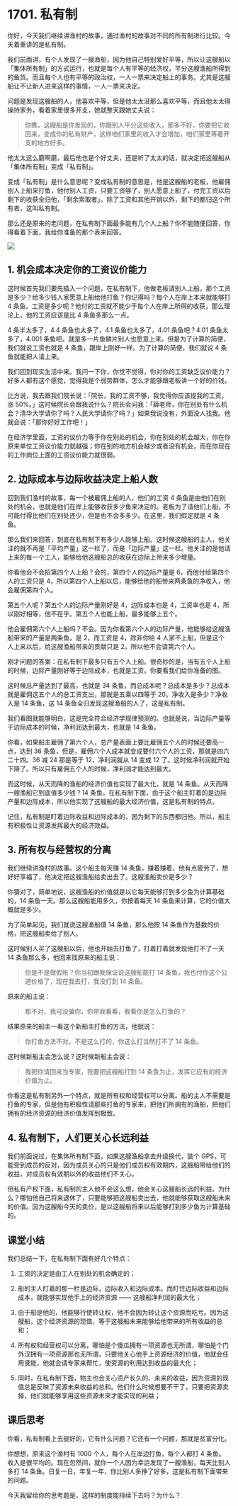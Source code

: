 # 1701. 私有制

你好，今天我们继续讲渔村的故事，通过渔村的故事对不同的所有制进行比较。今天着重讲的是私有制。

我们前面讲，有个人发现了一艘渔船，因为他自己特别爱好平等，所以让这艘船以「集体所有制」的方式运行，也就是每个人有平等的经济权，平分这艘渔船所得到的鱼货。而且每个人也有平等的政治权，一人一票来决定船上的事务。尤其是这艘船让不让新人进来这样的事情，一人一票来决定。

问题是发现这艘船的人，他喜欢平等，但是他太太没那么喜欢平等，而且他太太得操持家务，看着家里很多开支，她就整天跟她丈夫说：

> 你瞧，这艘船是你发现的，你跟别人平分这些收入，那多不好，你要把它收回来，变成你的私有财产，这样咱们家里的收入才会增加，咱们家里等着开支的地方好多。

他太太这么磨啊磨，最后他也是个好丈夫，还是听了太太的话，就决定把这艘船从「集体所有制」变成「私有制」。

变成「私有制」是什么意思呢？变成私有制的意思是，他是这艘船的老板，他雇佣别人上船来打鱼，他付别人工资，只要工资够了，别人愿意上船了，付完工资以后剩下的收获全归他，「剩余索取者」。除了工资和其他开销以外，剩下的都归这个所有者，这叫私有制。

那么还是原来的老问题，在私有制下面最多能有几个人上船？你不能随便回答，你得看着下面，我给你准备的那个表来回答。

![](https://raw.githubusercontent.com/dalong0514/selfstudy/master/%E5%9B%BE%E7%89%87%E9%93%BE%E6%8E%A5%E5%BA%93/%E8%96%9B%E5%85%86%E4%B8%B0/1701.jpg)


## 1. 机会成本决定你的工资议价能力

这时候首先我们要先插入一个问题，在私有制下，他做老板请别人上船，那个工资是多少？给多少钱人家愿意上船给他打鱼？你记得吗？每个人在岸上本来就能够打 4 条鱼。工资是多少呢？他付的工资就不能少于每个人在岸上所得的收获，那么理论上，他的工资应该是比 4 条鱼多那么一点。

4 条半太多了，4.4 条鱼也太多了，4.1 条鱼也太多了，4.01 条鱼吧？4.01 条鱼太多了，4.001 条鱼吧。就是多一片鱼鳞片别人也愿意上来。但是为了计算的简便，我们就说工资也就是 4 条鱼，跟岸上刚好一样。为了计算的简便，我们就说 4 条鱼就能把人请上来。

我们回到现实生活中来。我问一下你，你觉不觉得，你对你的工资缺乏议价能力？好多人都有这个感觉，觉得我是个弱势群体，怎么才能够跟老板讲一个好的价钱。

比方说，我去跟我们院长说：「院长，我的工资不够，我觉得你应该提我的工资，涨 50%。」这时候院长会跟我说什么？院长会问我：「薛老师，你在别处有什么机会？清华大学请你了吗？人民大学请你了吗？」如果我说没有，外面没人找我。他就会说：「那你好好工作吧！」

在经济学里面，工资的议价力等于你在别处的机会，你在别处的机会越大，你在你原来单位工资议价能力就越强；你在别的地方机会越少或者没有机会，而在你现在的工作岗位上面的工资议价能力就很弱。

## 2. 边际成本与边际收益决定上船人数

回到我们渔村的故事，每一个被雇佣上船的人，他们的工资 4 条鱼是由他们在别处的机会，也就是他们在岸上能够收获多少鱼来决定的。老板为了请他们上船，不可能付得比他们在别处还少，但是也不会多多少。在这里，我们假定就是 4 条鱼。

那么我们来回答，到底在私有制下有多少人能够上船。这时候这艘船的主人，他关注的就不再是「平均产量」这一栏了，而是「边际产量」这一栏。他关注的是他请上来的每一个工人，能够给他这艘船总的收获在边际上带来多少增量。

你看他会不会招第四个人上船？会的，第四个人的边际产量是 6，而他付给第四个人的工资只是 4，所以第四个人上船以后，能够给他的船带来两条鱼的净收入，他会雇佣第四个人。

第五个人呢？第五个人的边际产量刚好是 4，边际成本也是 4，工资率也是 4，所以刚好相等，他不在乎。第五个人也能上船，最多能够上五个。

他会雇佣第六个人上船吗？不会。因为你看第六个人的边际产量，他能够给这艘渔船带来的产量是两条鱼，是 2，而工资是 4，除非你给 4 人家不上船，但是这个人上来以后，给这艘渔船带来的贡献只是 2，所以他不会请第六个人。

刚才问题的答案：在私有制下最多只有五个人上船。很奇妙的是，当有五个人上船的时候，边际产量刚好等于边际成本，也就是工资。你要看我们给你准备的图。

这时候总产量达到了最高，也就是 34 条鱼，而总成本呢？总成本是多少？总成本就是雇佣这五个人的总工资支出，那就是五乘以四等于 20。净收入是多少？净收入是 14 条鱼，这 14 条鱼全归发现这艘渔船的人了，这是私有制。

我们看图就能够明白，这是完全符合经济学规律预测的。也就是说，当边际产量等于边际成本的时候，净利润达到最大，也就是 14 条鱼。

你看，如果船主雇佣了第六个人，总产量表面上要比雇佣五个人的时候还要高一点，达到 36 条鱼，但是，雇佣六个人成本就变成要付六个人的工资，那就是四六二十四。36 减 24 那是等于 12，净利润就从 14 变成 12 了。这时候净利润就开始下降了。所以只有雇佣五个人的时候，净利润才能达到最大。

而这时候，从天而降的渔船的经济价值也实现了最大化，就是 14 条鱼。从天而降一艘渔船它到底值多少钱？14 条鱼。在私有制下面，由于这个船主盯着的是边际产量和边际成本，所以他实现了这艘船的最大经济价值，这是私有制的特点。

记住，私有制是盯着边际收益和边际成本的，因为剩下的东西都归他。所以，船主有积极性让资源发挥最大的经济效益。

## 3. 所有权与经营权的分离

我们继续讲渔村的故事。这个船主每天赚 14 条鱼，赚着赚着，他有点疲劳了，想好好享福了，他决定把这艘渔船给卖出去了。这艘渔船卖价是多少？

你猜对了，简单地说，这艘渔船的价值就是以它每天能够打到多少鱼为计算基础的，14 条鱼一天。那么这艘船能用多久，你按着每天 14 条鱼来计算，它的价值大概就是多少。

为了简单起见，我们就说这艘渔船值 14 条鱼，那么他按 14 条鱼作为基数的价格，把这艘船卖给了别人。

这时候别人买了这艘船以后，他也开始去打鱼了，打着打着就发现他打不了一天 14 条鱼那么多，他回来找原来的船主说：

> 你是不是做假账？你当初跟我保证说这艘船能打 14 条鱼，我也付你这个公道价格了，现在我去打，我没打到 14 条鱼。

原来的船主说：

> 那不对，我可没骗你，你带我看看，我看你是怎么打鱼的？

结果原来的船主一看这个新船主打鱼的方法，他就说：

> 你打鱼方法不对，不是这么打的，你这么打当然打不了 14 条鱼。

这时候新船主会怎么说？这时候新船主会说：

> 我把你请回来当专家，我要把这艘船打到 14 条鱼为止，发挥它应有的经济价值为止。

你看这是私有制另外一个特点，就是所有权和经营权可以分离。船的主人不需要是打鱼的专家，但是他有积极性请那些打鱼的专家来，把他们所拥有的渔船，把他们拥有的经济资源的经济价值发挥到极致。

## 4. 私有制下，人们更关心长远利益

我们前面说过，在集体所有制下面，如果这艘渔船拿去升级换代，装个 GPS，可能受到成员的反对，因为成员关心的只是他们成员权有效期内，这艘船带给他们的收益，对成员权有效期以外的收益他们不关心。

但私有产权下面，私有制的主人他不会这么想，他会关心这艘船长远的利益。为什么？哪怕他自己将来退休了，只要能够把这艘船卖出去，他就能够获取这艘船未来的价值。因为这艘船今天的卖价，是以这艘船将来以后能够打到多少鱼为计算基础的。

## 课堂小结

我们总结一下，在私有制下面有好几个特点：

1. 工资的决定是由工人在别处的机会确定的；

2. 船的主人盯着的那一栏是边际，边际收入和边际成本。而盯住边际收益和边际成本，就能够实现他手上的经济资源 —— 这艘船净利润的最大化；

3. 由于船是他的，他能够行使转让权，他不会因为转让这个资源而吃亏。因为这艘船，这个经济资源的现值，等于这艘船未来能够给他带来的所有收益的总和；

4. 所有权和经营权可以分离，哪怕是个傻瓜拥有一项资源也无所谓，哪怕是个门外汉拥有一项资源那也无所谓，只要他关心他手上资源经济的价值，他就会任用贤能，他就会请专家来帮忙，使资源的利用达到收益的最大化；

5. 同时，在私有制下面，物主也会关心资产长久的、未来的收益，因为资源的现值总是反映了资源未来收益的总和。他们什么时候想要不干了，只要把资源卖掉，他们就能够享用这些资源未来才能实现的利益；

## 课后思考

你看，私有制看上去挺好的，它有什么问题？它还有一个问题，那就是贫富分化。

你想想，原来这个渔村有 1000 个人，每个人在岸边打鱼，每个人都打 4 条鱼。收入是很平均的。现在忽然间，就你一个人因为幸运发现了一艘渔船，每天比别人多打 14 条鱼。日复一日，年复一年，你比别人多挣了好多，这是私有制下面带来的问题。

今天我留给你的思考题是，这样的制度能持续下去吗？为什么？

